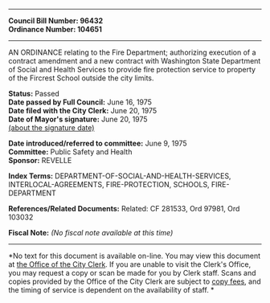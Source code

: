 * * * * *  
  
**Council Bill Number: [](#h0)[](#h2)96432**   
**Ordinance Number: 104651**  
  
* * * * *  
  
AN ORDINANCE relating to the Fire Department; authorizing execution of a contract amendment and a new contract with Washington State Department of Social and Health Services to provide fire protection service to property of the Fircrest School outside the city limits.  
  
**Status:** Passed   
**Date passed by Full Council:** June 16, 1975   
**Date filed with the City Clerk:** June 20, 1975   
**Date of Mayor's signature:** June 20, 1975   
[(about the signature date)](/~public/approvaldate.htm)   
  
  
**Date introduced/referred to committee:** June 9, 1975   
**Committee:** Public Safety and Health   
**Sponsor:** REVELLE   
  
**Index Terms:** DEPARTMENT-OF-SOCIAL-AND-HEALTH-SERVICES, INTERLOCAL-AGREEMENTS, FIRE-PROTECTION, SCHOOLS, FIRE-DEPARTMENT  
  
**References/Related Documents:** Related: CF 281533, Ord 97981, Ord 103032  
  
**Fiscal Note:** *(No fiscal note available at this time)*  
  
* * * * *  
  
*No text for this document is available on-line. You may view this document at [the Office of the City Clerk](http://www.seattle.gov/leg/clerk/contactUs.htm). If you are unable to visit the Clerk's Office, you may request a copy or scan be made for you by Clerk staff. Scans and copies provided by the Office of the City Clerk are subject to [copy fees](http://clerk.seattle.gov/~public/clerkfees.htm), and the timing of service is dependent on the availability of staff. *  
  
  
